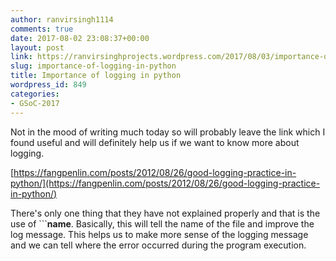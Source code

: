 ```yaml
---
author: ranvirsingh1114
comments: true
date: 2017-08-02 23:08:37+00:00
layout: post
link: https://ranvirsinghprojects.wordpress.com/2017/08/03/importance-of-logging-in-python/
slug: importance-of-logging-in-python
title: Importance of logging in python
wordpress_id: 849
categories:
- GSoC-2017
---
```


Not in the mood of writing much today so will probably leave the link which I found useful and will definitely help us if we want to know more about logging.

[https://fangpenlin.com/posts/2012/08/26/good-logging-practice-in-python/](https://fangpenlin.com/posts/2012/08/26/good-logging-practice-in-python/)

There's only one thing that they have not explained properly and that is the use of ```__name__. Basically, this will tell the name of the file and improve the log message. This helps us to make more sense of the logging message and we can tell where the error occurred during the program execution.
